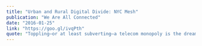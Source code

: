 ```yaml
---
title: "Urban and Rural Digital Divide: NYC Mesh"
publication: "We Are All Connected"
date: "2016-01-25"
link: "https://goo.gl/ivqPth"
quote: "Toppling—or at least subverting—a telecom monopoly is the dream of many an American...The folks at NYC Mesh are actually doing something about it."
---
```

